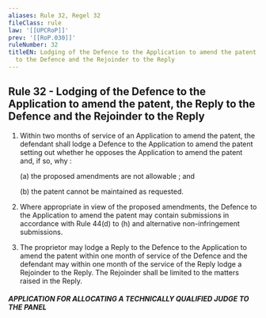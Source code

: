 ```yaml
---
aliases: Rule 32, Regel 32
fileClass: rule
law: '[[UPCRoP]]'
prev: '[[RoP.030]]'
ruleNumber: 32
titleEN: Lodging of the Defence to the Application to amend the patent, the Reply
  to the Defence and the Rejoinder to the Reply
---
```


## Rule 32 - Lodging of the Defence to the Application to amend the patent, the Reply to the Defence and the Rejoinder to the Reply

1. Within two months of service of an Application to amend the patent, the defendant shall lodge a Defence to the Application to amend the patent setting out whether he opposes the Application to amend the patent and, if so, why : 

   (a) the proposed amendments are not allowable ; and  

   (b) the patent cannot be maintained as requested. 

2. Where appropriate in view of the proposed amendments, the Defence to the Application to amend the patent may contain submissions in accordance with Rule 44(d) to (h) and alternative non-infringement submissions.   

3. The proprietor may lodge a Reply to the Defence to the Application to amend the patent within one month of service of the Defence and the defendant may within one month  of the service of the Reply lodge a Rejoinder to the Reply.  The Rejoinder shall be limited to the matters raised in the Reply.  


##### APPLICATION FOR ALLOCATING A TECHNICALLY QUALIFIED JUDGE TO THE PANEL